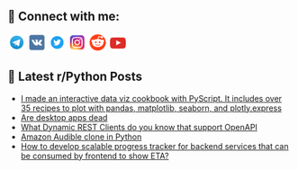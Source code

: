 ## 🔎 Connect with me:
[<img src="https://github.com/bullbesh/bullbesh/blob/main/images/Telegram.png" width="32" height="32" />](https://t.me/bullbesh)
[<img src="https://github.com/bullbesh/bullbesh/blob/main/images/VK.png" width="32" height="32" />](https://vk.com/bullbesh)
[<img src="https://github.com/bullbesh/bullbesh/blob/main/images/Twitter.png" width="32" height="32" />](https://twitter.com/bullbesh1)
[<img src="https://github.com/bullbesh/bullbesh/blob/main/images/Instagram.png" width="32" height="32" />](https://www.instagram.com/bullbesh)
[<img src="https://github.com/bullbesh/bullbesh/blob/main/images/Reddit.png" width="32" height="32" />](https://www.reddit.com/user/bullbesh)
[<img src="https://github.com/bullbesh/bullbesh/blob/main/images/YouTube.png" width="32" height="32" />](https://www.youtube.com/channel/UCtfjRs6uzgq5mfm8S06WTcg)

## 📕 Latest r/Python Posts
<!-- BLOG-POST-LIST:START -->
- [I made an interactive data viz cookbook with PyScript. It includes over 35 recipes to plot with pandas, matplotlib, seaborn, and plotly.express](https://www.reddit.com/r/Python/comments/x9srdg/i_made_an_interactive_data_viz_cookbook_with/)
- [Are desktop apps dead](https://www.reddit.com/r/Python/comments/x9s1bu/are_desktop_apps_dead/)
- [What Dynamic REST Clients do you know that support OpenAPI](https://www.reddit.com/r/Python/comments/x9rflp/what_dynamic_rest_clients_do_you_know_that/)
- [Amazon Audible clone in Python](https://www.reddit.com/r/Python/comments/x9r3na/amazon_audible_clone_in_python/)
- [How to develop scalable progress tracker for backend services that can be consumed by frontend to show ETA?](https://www.reddit.com/r/Python/comments/x9r1bk/how_to_develop_scalable_progress_tracker_for/)
<!-- BLOG-POST-LIST:END -->
